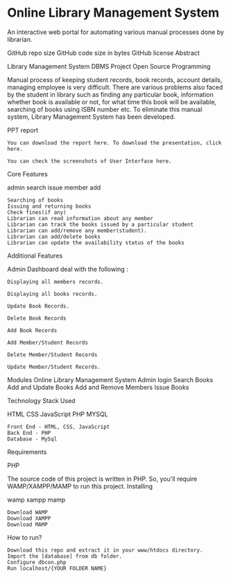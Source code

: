 # Online Library Management System
An interactive web portal for automating various manual processes done by librarian.

GitHub repo size GitHub code size in bytes GitHub license
Abstract

Library Management System DBMS Project Open Source Programming

Manual process of keeping student records, book records, account details, managing employee is very difficult. There are various problems also faced by the student in library such as finding any particular book, information whether book is available or not, for what time this book will be available, searching of books using ISBN number etc. To eliminate this manual system, Library Management System has been developed.

PPT report

    You can download the report here. To download the presentation, click here.

    You can check the screenshots of User Interface here.

Core Features

admin search issue member add

    Searching of books
    Issuing and returning books
    Check fines(if any)
    Librarian can read information about any member
    Librarian can track the books issued by a particular student
    Librarian can add/remove any member(student).
    Librarian can add/delete books
    Librarian can update the availability status of the books

Additional Features

Admin Dashboard deal with the following :

    Displaying all members records.

    Displaying all books records.

    Update Book Records.

    Delete Book Records

    Add Book Records

    Add Member/Student Records

    Delete Member/Student Records

    Update Member/Student Records.

Modules
Online Library Management System
    Admin login
    Search Books
    Add and Update Books
    Add and Remove Members
    Issue Books

Technology Stack Used

HTML CSS JavaScript PHP MYSQL

    Front End - HTML, CSS, JavaScript
    Back End - PHP
    Database - MySql

Requirements

PHP

The source code of this project is written in PHP. So, you'll require WAMP/XAMPP/MAMP to run this project.
Installing

wamp xampp mamp

    Download WAMP
    Download XAMPP
    Download MAMP

How to run?

    Download this repo and extract it in your www/htdocs directory.
    Import the [database] from db folder.
    Configure dbcon.php
    Run localhost/{YOUR FOLDER NAME}
